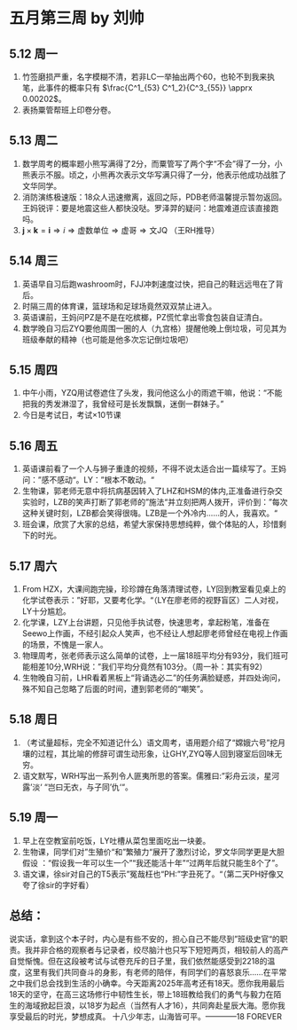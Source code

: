 # 五月第三周 by 刘帅

## 5.12 周一
1. 竹签磨损严重，名字模糊不清，若非LC一举抽出两个60，也轮不到我来执笔，此事件的概率只有 $\frac{C^1_{53} C^1_2}{C^3_{55}} \apprx 0.00202$。
2. 表扬粟管帮班上印卷分卷。
## 5.13 周二
1. 数学周考的概率题小熊写满得了2分，而粟管写了两个字“不会”得了一分，小熊表示不服。顷之，小熊再次表示文华写满只得了一分，他表示他成功战胜了文华同学。
2. 消防演练极速版：18众人迅速撤离，返回之际，PDB老师温馨提示暂勿返回。王妈锐评：要是地震这些人都快没哒。罗泽羿的疑问：地震难道应该直接跑吗。
3. $\bm{j} \times \bm{k} = \bm{i} \Rightarrow i \Rightarrow \text{虚数单位} \Rightarrow \text{虚哥} \Rightarrow \text{文JQ}$ （王RH推导）

## 5.14 周三
1. 英语早自习后跑washroom时，FJJ冲刺速度过快，把自己的鞋远远甩在了背后。
2. 时隔三周的体育课，篮球场和足球场竟然双双禁止进入。
3. 英语课前，王妈问PZ是不是在吃槟榔，PZ慌忙拿出零食包装自证清白。
4. 数学晚自习后ZYQ要他周围一圈的人（九宫格）提醒他晚上倒垃圾，可见其为班级奉献的精神（也可能是他多次忘记倒垃圾吧）

## 5.15 周四
1. 中午小雨，YZQ用试卷遮住了头发，我问他这么小的雨遮干嘛，他说：“不能把我的秀发淋湿了，我曾经可是长发飘飘，迷倒一群妹子。”
2. 今日是考试日，考试×10节课

## 5.16 周五
1. 英语课前看了一个人与狮子重逢的视频，不得不说太适合出一篇续写了。王妈问：”感不感动“。LY：”根本不敢动。“
2. 生物课，郭老师无意中将抗病基因转入了LHZ和HSM的体内,正准备进行杂交实验时，LZB的笑声打断了郭老师的”施法“并立刻把两人拨开，评价到：”每次这种关键时刻，LZB都会笑得很嗨。LZB是一个外冷内……的人，我喜欢。“
3. 班会课，欣赏了大家的总结，希望大家保持思想纯粹，做个体贴的人，珍惜剩下的时光。

## 5.17 周六
1. From HZX，大课间跑完操，珍珍蹲在角落清理试卷，LY回到教室看见桌上的化学试卷表示：”好耶，又要考化学。“（LY在廖老师的视野盲区）二人对视，LY十分尴尬。
2. 化学课，LZY上台讲题，只见他手执试卷，快速思考，拿起粉笔，准备在Seewo上作画，不经引起众人笑声，也不经让人想起廖老师曾经在电视上作画的场景，不愧是一家人。
3. 物理周考，张老师表示这么简单的试卷，上一届18班平均分有93分，我们班可能相差10分,WRH说：”我们平均分竟然有103分。（周一补：其实有92）
4. 生物晚自习前，LHR看着黑板上“背诵选必二”的任务满脸疑惑，并四处询问，殊不知自己忽略了后面的时间，遭到郭老师的“嘲笑”。

## 5.18 周日
1. （考试量超标，完全不知道记什么）语文周考，语用题介绍了“嫦娥六号”挖月壤的过程，其比喻的修辞可谓生动形象，让GHY,ZYQ等人回到寝室后回味无穷。
2. 语文默写，WRH写出一系列令人匪夷所思的答案。儒雅曰:”彩舟云淡，星河露’淡‘ “岂曰无衣，与子同’仇‘“。

## 5.19 周一
1. 早上在空教室前吃饭，LY吐槽从菜包里面吃出一块姜。
2. 生物课，同学们对”生殖价“和”繁殖力“展开了激烈讨论，罗文华同学更是大胆假设 ：“假设我一年可以生一个”“我还能活十年”“过两年后就只能生8个了”。
3. 语文课，徐sir对自己的T5表示”冤哉枉也“PH:”字丑死了。“（第二天PH好像又夸了徐sir的字好看）

## 总结：
说实话，拿到这个本子时，内心是有些不安的，担心自己不能尽到”班级史官“的职责。我并非合格的观察者与记录者，绞尽脑汁也只写下短短两页，相较前人的高产自觉惭愧。但在这段被考试与试卷充斥的日子里，我们依然能感受到2218的温度，这里有我们共同奋斗的身影，有老师的陪伴，有同学们的喜怒哀乐……在平常之中我们总会找到生活的小确幸。今天距离2025年高考还有18天。愿你我用最后18天的坚守，在高三这场修行中韧性生长，带上18班教给我们的勇气与毅力在陌生的海域掀起巨浪，以18岁为起点（当然有人才16），共同奔赴星辰大海。愿你我享受最后的时光，梦想成真。
十八少年志，山海皆可平。————18 FOREVER
